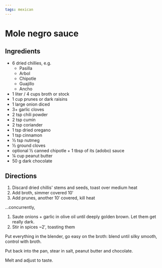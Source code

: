 ```yaml
---
tags: mexican
---
```


# Mole negro sauce

## Ingredients

* 6 dried chillies, e.g.
  * Pasilla
  * Arbol
  * Chipotle
  * Guajillo
  * Ancho
* 1 liter / 4 cups broth or stock
* 1 cup prunes or dark raisins
* 1 large onion diced
* 3+ garlic cloves
* 2 tsp chili powder
* 2 tsp cumin
* 2 tsp coriander
* 1 tsp dried oregano
* 1 tsp cinnamon
* ½ tsp nutmeg
* ½ ground cloves
* optional ½ canned chipotle + 1 tbsp of its (adobo) sauce
* ¼ cup peanut butter
* 50 g dark chocolate

## Directions

1. Discard dried chillis' stems and seeds, toast over medium heat
2. Add broth, simmer covered 10′
3. Add prunes, another 10′ covered, kill heat

…concurrently,

1. Saute onions + garlic in olive oil until deeply golden brown. Let them get really dark.
2. Stir in spices ~2′, toasting them

Put everything in the blender, go easy on the broth: blend until silky smooth, control with broth.

Put back into the pan, stear in salt, peanut butter and chocolate.

Melt and adjust to taste.
